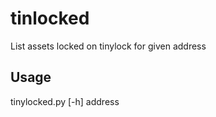 # tinlocked

List assets locked on tinylock for given address

## Usage

tinylocked.py [-h] address
